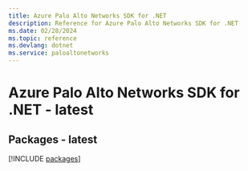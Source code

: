 ```yaml
---
title: Azure Palo Alto Networks SDK for .NET
description: Reference for Azure Palo Alto Networks SDK for .NET
ms.date: 02/28/2024
ms.topic: reference
ms.devlang: dotnet
ms.service: paloaltonetworks
---
```

# Azure Palo Alto Networks SDK for .NET - latest
## Packages - latest
[!INCLUDE [packages](palo-alto-networks-index.md)]